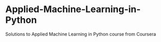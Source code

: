 # Applied-Machine-Learning-in-Python
Solutions to Applied Machine Learning in Python course from Coursera
